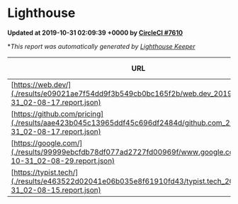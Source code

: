 
# Lighthouse

**Updated at 2019-10-31 02:09:39 +0000 by [CircleCI #7610](https://circleci.com/gh/ItinerisLtd/lighthouse-keeper-example/7610)**

**This report was automatically generated by [Lighthouse Keeper](https://github.com/itinerisltd/lighthouse-keeper)*

| URL | Performance | Accessibility | Best Practices | SEO | PWA | Updated At |
| --- | --- | --- | --- | --- | --- | --- |
| [https://web.dev/](./results/e09021ae7f54dd9f3b549cb0bc165f2b/web.dev_2019-10-31_02-08-17.report.json) | 0.88 | 0.9 | 1 | 0.97 | 1 | 2019-10-31T02:08:17.212Z |
| [https://github.com/pricing](./results/aae423b045c13965ddf45c696df2484d/github.com_2019-10-31_02-08-17.report.json) | 0.8 | 0.93 | 0.93 | 0.92 | 0.56 | 2019-10-31T02:08:17.212Z |
| [https://google.com/](./results/99999ebcfdb78df077ad2727fd00969f/www.google.com_2019-10-31_02-08-29.report.json) | 0.94 | 0.86 | 0.93 | 0.83 | 0.56 | 2019-10-31T02:08:29.623Z |
| [https://typist.tech/](./results/e463522d02041e06b035e8f61910fd43/typist.tech_2019-10-31_02-08-15.report.json) |  |  |  |  |  | 2019-10-31T02:08:15.787Z |
